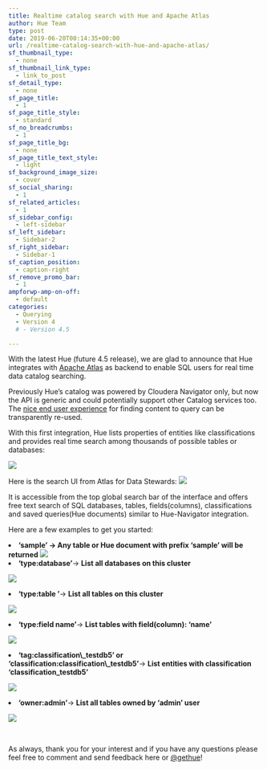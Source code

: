 ```yaml
---
title: Realtime catalog search with Hue and Apache Atlas
author: Hue Team
type: post
date: 2019-06-20T00:14:35+00:00
url: /realtime-catalog-search-with-hue-and-apache-atlas/
sf_thumbnail_type:
  - none
sf_thumbnail_link_type:
  - link_to_post
sf_detail_type:
  - none
sf_page_title:
  - 1
sf_page_title_style:
  - standard
sf_no_breadcrumbs:
  - 1
sf_page_title_bg:
  - none
sf_page_title_text_style:
  - light
sf_background_image_size:
  - cover
sf_social_sharing:
  - 1
sf_related_articles:
  - 1
sf_sidebar_config:
  - left-sidebar
sf_left_sidebar:
  - Sidebar-2
sf_right_sidebar:
  - Sidebar-1
sf_caption_position:
  - caption-right
sf_remove_promo_bar:
  - 1
ampforwp-amp-on-off:
  - default
categories:
  - Querying
  - Version 4
  # - Version 4.5

---
```

With the latest Hue (future 4.5 release), we are glad to announce that Hue integrates with [Apache Atlas][1] as backend to enable SQL users for real time data catalog searching.

Previously Hue&#8217;s catalog was powered by Cloudera Navigator only, but now the API is generic and could potentially support other Catalog services too. The [nice end user experience][2] for finding content to query can be transparently re-used.

<span style="font-weight: 400;">With this first integration, Hue lists properties of entities like classifications and provides real time search among thousands of possible tables or databases:</span>

<a href="https://cdn.gethue.com/uploads/2019/06/Newly_createdTable_with_classification2.png"><img src="https://cdn.gethue.com/uploads/2019/06/Newly_createdTable_with_classification2.png" /></a>

Here is the search UI from Atlas for Data Stewards:
<a href="https://cdn.gethue.com/uploads/2019/06/Atlas_Search_for_new_tag.png"><img src="https://cdn.gethue.com/uploads/2019/06/Atlas_Search_for_new_tag.png" /></a>

It is accessible from the top global search bar of the interface and offers free text search of SQL databases, tables, fields(columns), classifications and saved queries(Hue documents) similar to Hue-Navigator integration.

<span style="font-weight: 400;">Here are a few examples to get you started:</span>

<li style="font-weight: 400;">
  <span style="font-weight: 400;"><strong>&#8216;sample&#8217; → Any table or Hue document with prefix &#8216;sample&#8217; will be returned</strong>
  <a href="https://cdn.gethue.com/uploads/2019/06/Free_text_search_sample.png"><img src="https://cdn.gethue.com/uploads/2019/06/Free_text_search_sample.png" /></a><br /> </span>
</li>
 <li> <strong>&#8216;type:database&#8217;<span style="font-weight: 400;">→ </span>List all databases on this cluster</strong>

  <a href="https://cdn.gethue.com/uploads/2019/06/Search_By_Type_Database.png"><img src="https://cdn.gethue.com/uploads/2019/06/Search_By_Type_Database.png" /></a>

  </li>

<li> <strong>&#8216;type:table &#8217;<span style="font-weight: 400;">→ </span>List all tables on this cluster</strong>

  <a href="https://cdn.gethue.com/uploads/2019/06/Atlas_search_for_type_table-1.png"><img src="https://cdn.gethue.com/uploads/2019/06/Atlas_search_for_type_table-1.png" /></a>

  </li>

  <li> <strong>&#8216;type:field name&#8217;<span style="font-weight: 400;">→ </span>List tables with field(column): &#8216;name&#8217;</strong>

  <a href="https://cdn.gethue.com/uploads/2019/06/SearchWithType_field_name.png"><img src="https://cdn.gethue.com/uploads/2019/06/SearchWithType_field_name.png" /></a>

  </li>

  <li> <strong>&#8216;tag:classification\_testdb5&#8217; or &#8216;classification:classification\_testdb5&#8217;<span style="font-weight: 400;">→ </span> List entities with classification &#8216;classification_testdb5&#8217;</strong>

  <a href="https://cdn.gethue.com/uploads/2019/06/SearchBy_Classification_Tag.png"><img src="https://cdn.gethue.com/uploads/2019/06/SearchBy_Classification_Tag.png" /></a>

  </li>

  <li> <strong>&#8216;owner:admin&#8217;<span style="font-weight: 400;">→ </span>List all tables owned by &#8216;admin&#8217; user</strong>

  <a href="https://cdn.gethue.com/uploads/2019/06/SearchBy_ownerAdmin.png"><img src="https://cdn.gethue.com/uploads/2019/06/SearchBy_ownerAdmin.png" /></a>

  </li>


&nbsp;

<span style="font-weight: 400;">As always, thank you for your interest and if you have any questions please feel free to comment and send feedback here</span><span style="font-weight: 400;"> or </span>[<span style="font-weight: 400;">@gethue</span>][10]<span style="font-weight: 400;">!</span>

&nbsp;

&nbsp;

 [1]: https://atlas.apache.org/
 [2]: https://gethue.com/simplifying-the-end-user-data-catalog-search/
 [3]: https://cdn.gethue.com/uploads/2019/06/Newly_createdTable_with_classification2.png
 [4]: https://cdn.gethue.com/uploads/2019/06/Atlas_Search_for_new_tag.png
 [5]: https://cdn.gethue.com/uploads/2019/06/Search_By_Type_Database.png
 [6]: https://cdn.gethue.com/uploads/2019/06/Atlas_search_for_type_table-1.png
 [7]: https://cdn.gethue.com/uploads/2019/06/SearchWithType_field_name.png
 [8]: https://cdn.gethue.com/uploads/2019/06/SearchBy_Classification_Tag.png
 [9]: https://cdn.gethue.com/uploads/2019/06/SearchBy_ownerAdmin.png
 [10]: https://twitter.com/gethue
